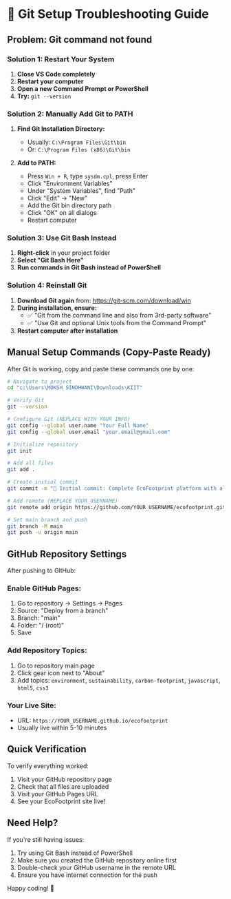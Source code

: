 # 🔧 Git Setup Troubleshooting Guide

## Problem: Git command not found

### Solution 1: Restart Your System
1. **Close VS Code completely**
2. **Restart your computer**
3. **Open a new Command Prompt or PowerShell**
4. **Try:** `git --version`

### Solution 2: Manually Add Git to PATH
1. **Find Git Installation Directory:**
   - Usually: `C:\Program Files\Git\bin`
   - Or: `C:\Program Files (x86)\Git\bin`

2. **Add to PATH:**
   - Press `Win + R`, type `sysdm.cpl`, press Enter
   - Click "Environment Variables"
   - Under "System Variables", find "Path"
   - Click "Edit" → "New"
   - Add the Git bin directory path
   - Click "OK" on all dialogs
   - Restart computer

### Solution 3: Use Git Bash Instead
1. **Right-click** in your project folder
2. **Select "Git Bash Here"**
3. **Run commands in Git Bash instead of PowerShell**

### Solution 4: Reinstall Git
1. **Download Git again** from: https://git-scm.com/download/win
2. **During installation, ensure:**
   - ✅ "Git from the command line and also from 3rd-party software"
   - ✅ "Use Git and optional Unix tools from the Command Prompt"
3. **Restart computer after installation**

## Manual Setup Commands (Copy-Paste Ready)

After Git is working, copy and paste these commands one by one:

```bash
# Navigate to project
cd "c:\Users\MOKSH SINDHWANI\Downloads\KIIT"

# Verify Git
git --version

# Configure Git (REPLACE WITH YOUR INFO)
git config --global user.name "Your Full Name"
git config --global user.email "your.email@gmail.com"

# Initialize repository
git init

# Add all files
git add .

# Create initial commit
git commit -m "🎉 Initial commit: Complete EcoFootprint platform with all features"

# Add remote (REPLACE YOUR_USERNAME)
git remote add origin https://github.com/YOUR_USERNAME/ecofootprint.git

# Set main branch and push
git branch -M main
git push -u origin main
```

## GitHub Repository Settings

After pushing to GitHub:

### Enable GitHub Pages:
1. Go to repository → Settings → Pages
2. Source: "Deploy from a branch"
3. Branch: "main"
4. Folder: "/ (root)"
5. Save

### Add Repository Topics:
1. Go to repository main page
2. Click gear icon next to "About"
3. Add topics: `environment`, `sustainability`, `carbon-footprint`, `javascript`, `html5`, `css3`

### Your Live Site:
- URL: `https://YOUR_USERNAME.github.io/ecofootprint`
- Usually live within 5-10 minutes

## Quick Verification

To verify everything worked:
1. Visit your GitHub repository page
2. Check that all files are uploaded
3. Visit your GitHub Pages URL
4. See your EcoFootprint site live!

## Need Help?

If you're still having issues:
1. Try using Git Bash instead of PowerShell
2. Make sure you created the GitHub repository online first
3. Double-check your GitHub username in the remote URL
4. Ensure you have internet connection for the push

Happy coding! 🌱
